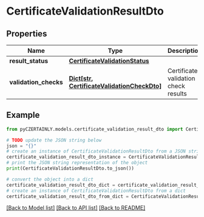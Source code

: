 # CertificateValidationResultDto


## Properties

Name | Type | Description | Notes
------------ | ------------- | ------------- | -------------
**result_status** | [**CertificateValidationStatus**](CertificateValidationStatus.md) |  | 
**validation_checks** | [**Dict[str, CertificateValidationCheckDto]**](CertificateValidationCheckDto.md) | Certificate validation check results | [optional] 

## Example

```python
from pyCZERTAINLY.models.certificate_validation_result_dto import CertificateValidationResultDto

# TODO update the JSON string below
json = "{}"
# create an instance of CertificateValidationResultDto from a JSON string
certificate_validation_result_dto_instance = CertificateValidationResultDto.from_json(json)
# print the JSON string representation of the object
print(CertificateValidationResultDto.to_json())

# convert the object into a dict
certificate_validation_result_dto_dict = certificate_validation_result_dto_instance.to_dict()
# create an instance of CertificateValidationResultDto from a dict
certificate_validation_result_dto_from_dict = CertificateValidationResultDto.from_dict(certificate_validation_result_dto_dict)
```
[[Back to Model list]](../README.md#documentation-for-models) [[Back to API list]](../README.md#documentation-for-api-endpoints) [[Back to README]](../README.md)


